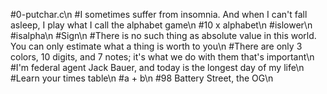 #0-putchar.c\n
#I sometimes suffer from insomnia. And when I can't fall asleep, I play what I call the alphabet game\n
#10 x alphabet\n
#islower\n
#isalpha\n
#Sign\n
#There is no such thing as absolute value in this world. You can only estimate what a thing is worth to you\n
#There are only 3 colors, 10 digits, and 7 notes; it's what we do with them that's important\n
#I'm federal agent Jack Bauer, and today is the longest day of my life\n
#Learn your times table\n
#a + b\n
#98 Battery Street, the OG\n

